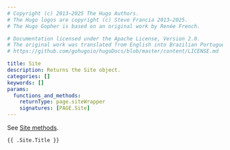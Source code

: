 ```yaml
---
# Copyright (c) 2013–2025 The Hugo Authors.
# The Hugo logos are copyright (c) Steve Francia 2013–2025.
# The Hugo Gopher is based on an original work by Renée French.

# Documentation licensed under the Apache License, Version 2.0.
# The original work was translated from English into Brazilian Portuguese.
# https://github.com/gohugoio/hugoDocs/blob/master/content/LICENSE.md

title: Site
description: Returns the Site object.
categories: []
keywords: []
params:
  functions_and_methods:
    returnType: page.siteWrapper
    signatures: [PAGE.Site]
---
```


See [Site methods].

[Site methods]: /methods/site/

```go-html-template
{{ .Site.Title }}
```
